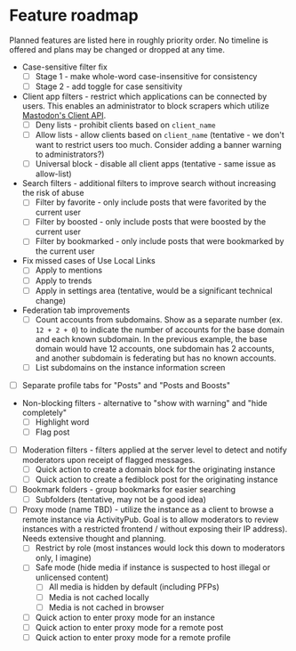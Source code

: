 # Feature roadmap
Planned features are listed here in roughly priority order.
No timeline is offered and plans may be changed or dropped at any time.

* Case-sensitive filter fix
  * [ ] Stage 1 - make whole-word case-insensitive for consistency
  * [ ] Stage 2 - add toggle for case sensitivity
* Client app filters - restrict which applications can be connected by users. This enables an administrator to block scrapers which utilize [Mastodon's Client API](https://docs.joinmastodon.org/client/intro/).
  * [ ] Deny lists - prohibit clients based on `client_name`
  * [ ] Allow lists - allow clients based on `client_name` (tentative - we don't want to restrict users too much. Consider adding a banner warning to administrators?)
  * [ ] Universal block - disable all client apps (tentative - same issue as allow-list)
* Search filters - additional filters to improve search without increasing the risk of abuse
  * [ ] Filter by favorite - only include posts that were favorited by the current user
  * [ ] Filter by boosted - only include posts that were boosted by the current user
  * [ ] Filter by bookmarked - only include posts that were bookmarked by the current user
* Fix missed cases of Use Local Links
  * [ ] Apply to mentions
  * [ ] Apply to trends
  * [ ] Apply in settings area (tentative, would be a significant technical change)
* Federation tab improvements
  * [ ] Count accounts from subdomains. Show as a separate number (ex. `12 + 2 + 0`) to indicate the number of accounts for the base domain and each known subdomain. In the previous example, the base domain would have 12 accounts, one subdomain has 2 accounts, and another subdomain is federating but has no known accounts.
  * [ ] List subdomains on the instance information screen
* [ ] Separate profile tabs for "Posts" and "Posts and Boosts"
* Non-blocking filters - alternative to "show with warning" and "hide completely"
  * [ ] Highlight word
  * [ ] Flag post
* [ ] Moderation filters - filters applied at the server level to detect and notify moderators upon receipt of flagged messages.
  * [ ] Quick action to create a domain block for the originating instance
  * [ ] Quick action to create a fediblock post for the originating instance
* [ ] Bookmark folders - group bookmarks for easier searching 
  * [ ] Subfolders (tentative, may not be a good idea)
* [ ] Proxy mode (name TBD) - utilize the instance as a client to browse a remote instance via ActivityPub. Goal is to allow moderators to review instances with a restricted frontend / without exposing their IP address). Needs extensive thought and planning.
  * [ ] Restrict by role (most instances would lock this down to moderators only, I imagine)
  * [ ] Safe mode (hide media if instance is suspected to host illegal or unlicensed content)
    * [ ] All media is hidden by default (including PFPs)
    * [ ] Media is not cached locally
    * [ ] Media is not cached in browser
  * [ ] Quick action to enter proxy mode for an instance
  * [ ] Quick action to enter proxy mode for a remote post
  * [ ] Quick action to enter proxy mode for a remote profile
